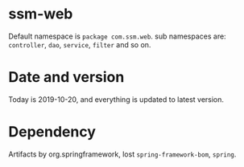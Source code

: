 # ssm-web

Default namespace is `package com.ssm.web`.
sub namespaces are: `controller`, `dao`, `service`, `filter` and so on.

# Date and version

Today is 2019-10-20, and everything is updated to latest version.

# Dependency

Artifacts by org.springframework, lost `spring-framework-bom`, `spring`.